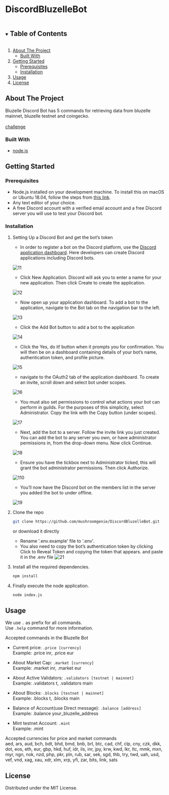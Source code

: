 # DiscordBluzelleBot
<details open="open">
  <summary><h2 style="display: inline-block">Table of Contents</h2></summary>
  <ol>
    <li>
      <a href="#about-the-project">About The Project</a>
      <ul>
        <li><a href="#built-with">Built With</a></li>
      </ul>
    </li>
    <li>
      <a href="#getting-started">Getting Started</a>
      <ul>
        <li><a href="#prerequisites">Prerequisites</a></li>
        <li><a href="#installation">Installation</a></li>
      </ul>
    </li>
    <li><a href="#usage">Usage</a></li>
    <li><a href="#license">License</a></li>
  </ol>
</details>



<!-- ABOUT THE PROJECT -->
## About The Project

Bluzelle Discord Bot has 5 commands for retrieving data from bluzelle mainnet, bluzelle testnet and coingecko.
</br>
</br>
[challenge](https://gitcoin.co/issue/bluzelle/Gitcoin10Hack/7/100025962)

### Built With

* [node.js](https://nodejs.org/)

<!-- GETTING STARTED -->
## Getting Started

### Prerequisites

* Node.js installed on your development machine. To install this on macOS or Ubuntu 18.04, follow the steps from [this link](https://www.digitalocean.com/community/tutorials/how-to-install-node-js-and-create-a-local-development-environment-on-macos).
* Any text editor of your choice.
* A free Discord account with a verified email account and a free Discord server you will use to test your Discord bot.

### Installation

1. Setting Up a Discord Bot and get the bot’s token
   * In order to register a bot on the Discord platform, use the [Discord application dashboard](https://discord.com/developers/applications/). Here developers can create Discord applications including Discord bots.
  
   ![11](images/11.png)
   * Click New Application. Discord will ask you to enter a name for your new application. Then click Create to create the application.
    
   ![12](images/12.png)
   * Now open up your application dashboard. To add a bot to the application, navigate to the Bot tab on the navigation bar to the left.
   
   ![13](images/13.png)
   * Click the Add Bot button to add a bot to the application
   
   ![14](images/14.png)
   * Click the Yes, do it! button when it prompts you for confirmation. You will then be on a dashboard containing details of your bot’s name, authentication token, and profile picture.
   
   ![15](images/15.png)
   * navigate to the OAuth2 tab of the application dashboard. To create an invite, scroll down and select bot under scopes.
   
   ![16](images/16.png)
   * You must also set permissions to control what actions your bot can perform in guilds. For the purposes of this simplicity, select Administrator. Copy the link with the Copy button (under scopes).
   
   ![17](images/17.png)
   * Next, add the bot to a server. Follow the invite link you just created. You can add the bot to any server you own, or have administrator permissions in, from the drop-down menu. Now click Continue.
    
   ![18](images/18.png)
   * Ensure you have the tickbox next to Administrator ticked, this will grant the bot administrator permissions. Then click Authorize.
    
   ![110](images/110.png)
   * You’ll now have the Discord bot on the members list in the server you added the bot to under offline.
   
   ![19](images/19.png)
3. Clone the repo
   ```sh
   git clone https://github.com/mushroomgenie/DiscordBluzelleBot.git
   ```
   or download it directly
   * Rename '.env.example' file to '.env'.
   * You also need to copy the bot’s authentication token by clicking Click to Reveal Token and copying the token that appears. and paste it in the .env file
   ![21](images/21.png)
  
4. Install all the required dependencies.</br>
    ```sh
    npm install
    ```
5. Finally execute the node application.</br>
    ```sh
    node index.js
    ```


<!-- USAGE EXAMPLES -->
## Usage

We use ```.``` as prefix for all commands.
</br>Use ```.help``` command for more information.

Accepted commands in the Bluzelle Bot

 * Current price:  ```.price [currency]```
    </br>Example: .price inr, .price eur
    
 * About Market Cap:  ```.market [currency]```
    </br>Example: .market inr, .market eur
    
 * About Active Validators:  ```.validators [testnet | mainnet]```
    </br>Example: .validators t, .validators main
    
 * About Blocks:  ```.blocks [testnet | mainnet]```
    </br>Example: .blocks t, .blocks main
    
 * Balance of Account(use Direct message):  ```.balance [address]```
    </br>Example: .balance your_bluzelle_address

 * Mint testnet Account:  ```.mint```
    </br>Example: .mint

Accepted currencies for price and market commands</br>
aed, ars, aud, bch, bdt, bhd, bmd, bnb, brl, btc, cad, chf, clp, cny, czk, dkk, dot, eos, eth, eur, gbp, hkd, huf, idr, ils, inr, jpy, krw, kwd, lkr, ltc, mmk, mxn, myr, ngn, nok, nzd, php, pkr, pln, rub, sar, sek, sgd, thb, try, twd, uah, usd, vef, vnd, xag, xau, xdr, xlm, xrp, yfi, zar, bits, link, sats


<!-- LICENSE -->
## License

Distributed under the MIT License.
